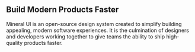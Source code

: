 ## Build Modern Products Faster

Mineral UI is an open-source design system created to simplify building
appealing, modern software experiences. It is the culmination of designers and
developers working together to give teams the ability to ship high-quality
products faster.

<CallsToAction />

